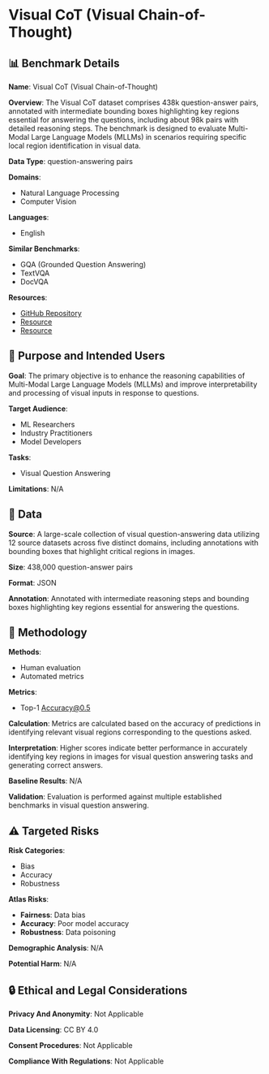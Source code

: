 # Visual CoT (Visual Chain-of-Thought)

## 📊 Benchmark Details

**Name**: Visual CoT (Visual Chain-of-Thought)

**Overview**: The Visual CoT dataset comprises 438k question-answer pairs, annotated with intermediate bounding boxes highlighting key regions essential for answering the questions, including about 98k pairs with detailed reasoning steps. The benchmark is designed to evaluate Multi-Modal Large Language Models (MLLMs) in scenarios requiring specific local region identification in visual data.

**Data Type**: question-answering pairs

**Domains**:
- Natural Language Processing
- Computer Vision

**Languages**:
- English

**Similar Benchmarks**:
- GQA (Grounded Question Answering)
- TextVQA
- DocVQA

**Resources**:
- [GitHub Repository](https://github.com/deepcs233/Visual-CoT)
- [Resource](https://huggingface.co/datasets/deepcs233/Visual-CoT)
- [Resource](https://huggingface.co/collections/deepcs233/viscot-65fe883e2a0cdd3c59fc5d63)

## 🎯 Purpose and Intended Users

**Goal**: The primary objective is to enhance the reasoning capabilities of Multi-Modal Large Language Models (MLLMs) and improve interpretability and processing of visual inputs in response to questions.

**Target Audience**:
- ML Researchers
- Industry Practitioners
- Model Developers

**Tasks**:
- Visual Question Answering

**Limitations**: N/A

## 💾 Data

**Source**: A large-scale collection of visual question-answering data utilizing 12 source datasets across five distinct domains, including annotations with bounding boxes that highlight critical regions in images.

**Size**: 438,000 question-answer pairs

**Format**: JSON

**Annotation**: Annotated with intermediate reasoning steps and bounding boxes highlighting key regions essential for answering the questions.

## 🔬 Methodology

**Methods**:
- Human evaluation
- Automated metrics

**Metrics**:
- Top-1 Accuracy@0.5

**Calculation**: Metrics are calculated based on the accuracy of predictions in identifying relevant visual regions corresponding to the questions asked.

**Interpretation**: Higher scores indicate better performance in accurately identifying key regions in images for visual question answering tasks and generating correct answers.

**Baseline Results**: N/A

**Validation**: Evaluation is performed against multiple established benchmarks in visual question answering.

## ⚠️ Targeted Risks

**Risk Categories**:
- Bias
- Accuracy
- Robustness

**Atlas Risks**:
- **Fairness**: Data bias
- **Accuracy**: Poor model accuracy
- **Robustness**: Data poisoning

**Demographic Analysis**: N/A

**Potential Harm**: N/A

## 🔒 Ethical and Legal Considerations

**Privacy And Anonymity**: Not Applicable

**Data Licensing**: CC BY 4.0

**Consent Procedures**: Not Applicable

**Compliance With Regulations**: Not Applicable
